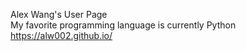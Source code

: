 Alex Wang's User Page  
My favorite programming language is currently Python  
https://alw002.github.io/  